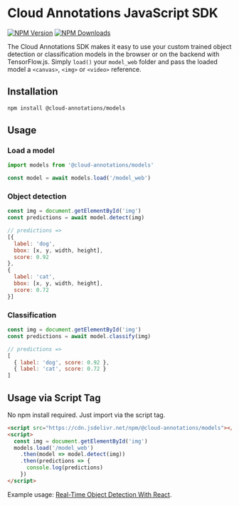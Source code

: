 # Cloud Annotations JavaScript SDK
[![NPM Version](https://img.shields.io/npm/v/@cloud-annotations/models.svg)](https://npmjs.org/package/@cloud-annotations/models)
[![NPM Downloads](https://img.shields.io/npm/dm/@cloud-annotations/models.svg)](https://npmjs.org/package/@cloud-annotations/models)

The Cloud Annotations SDK makes it easy to use your custom trained object detection or classification models in the browser or on the backend with TensorFlow.js. Simply `load()` your `model_web` folder and pass the loaded model a `<canvas>`, `<img>` or `<video>` reference.

## Installation
```bash
npm install @cloud-annotations/models
```

## Usage

### Load a model
```js
import models from '@cloud-annotations/models'

const model = await models.load('/model_web')
```

### Object detection
```js
const img = document.getElementById('img')
const predictions = await model.detect(img)

// predictions =>
[{
  label: 'dog',
  bbox: [x, y, width, height],
  score: 0.92
},
{
  label: 'cat',
  bbox: [x, y, width, height],
  score: 0.72
}]
```

### Classification
```js
const img = document.getElementById('img')
const predictions = await model.classify(img)

// predictions =>
[
  { label: 'dog', score: 0.92 },
  { label: 'cat', score: 0.72 }
]
```

## Usage via Script Tag
No npm install required. Just import via the script tag.
```html
<script src="https://cdn.jsdelivr.net/npm/@cloud-annotations/models"></script>
<script>
  const img = document.getElementById('img')
  models.load('/model_web')
    .then(model => model.detect(img))
    .then(predictions => {
      console.log(predictions)
    })
</script>
```

Example usage: [Real-Time Object Detection With React](https://github.com/cloud-annotations/object-detection-react).
